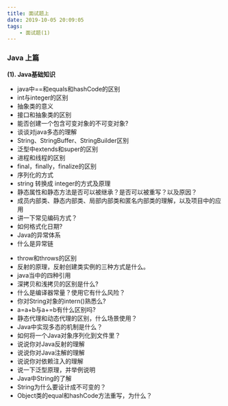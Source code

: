 ```yaml
---
title: 面试题上
date: 2019-10-05 20:09:05
tags:
	- 面试题(1)
---
```


###  Java 上篇

**(1). Java基础知识**

- java中==和equals和hashCode的区别
- int与integer的区别
- 抽象类的意义
- 接口和抽象类的区别
- 能否创建一个包含可变对象的不可变对象?
- 谈谈对java多态的理解
- String、StringBuffer、StringBuilder区别
- 泛型中extends和super的区别
- 进程和线程的区别
- final，finally，finalize的区别
- 序列化的方式
- string 转换成 integer的方式及原理
- 静态属性和静态方法是否可以被继承？是否可以被重写？以及原因？
- 成员内部类、静态内部类、局部内部类和匿名内部类的理解，以及项目中的应用
- 讲一下常见编码方式？
- 如何格式化日期?
- Java的异常体系
- 什么是异常链
<!-- more -->
- throw和throws的区别
- 反射的原理，反射创建类实例的三种方式是什么。
- java当中的四种引用
- 深拷贝和浅拷贝的区别是什么?
- 什么是编译器常量？使用它有什么风险？
- 你对String对象的intern()熟悉么?
- a=a+b与a+=b有什么区别吗?
- 静态代理和动态代理的区别，什么场景使用？
- Java中实现多态的机制是什么？
- 如何将一个Java对象序列化到文件里？
- 说说你对Java反射的理解
- 说说你对Java注解的理解
- 说说你对依赖注入的理解
- 说一下泛型原理，并举例说明
- Java中String的了解
- String为什么要设计成不可变的？
- Object类的equal和hashCode方法重写，为什么？